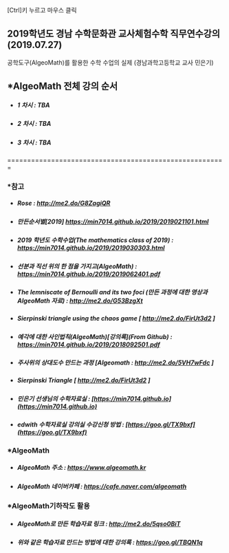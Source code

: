 [Ctrl]키 누르고 마우스 클릭 

## 2019학년도 경남 수학문화관 교사체험수학 직무연수강의(2019.07.27)

공학도구(AlgeoMath)를 활용한 수학 수업의 실제  (경남과학고등학교 교사 민은기)


## *AlgeoMath 전체 강의 순서
- ##### 1 차시 : TBA
- ##### 2 차시 : TBA
- ##### 3 차시 : TBA
=======================================================




### *참고
- ##### Rose : http://me2.do/G8ZagiQR
- ##### 만든순서별[2019] https://min7014.github.io/2019/2019021101.html
- ##### 2019 학년도 수학수업(The mathematics class of 2019) : https://min7014.github.io/2019/2019030303.html
- ##### 선분과 직선 위의 한 점을 가지고(AlgeoMath) : https://min7014.github.io/2019/2019062401.pdf
- ##### The lemniscate of Bernoulli and its two foci (만든 과정에 대한 영상과 AlgeoMath 자료) : http://me2.do/G53BzgXt
- ##### Sierpinski triangle using the chaos game  [ http://me2.do/FirUt3d2 ]
- ##### 예각에 대한 사인법칙(AlgeoMath)[강의록](From Github) : https://min7014.github.io/2019/2018092501.pdf
- ##### 주사위의 상대도수 만드는 과정 [Algeomath : http://me2.do/5VH7wFdc ]
- ##### Sierpinski Triangle  [ http://me2.do/FirUt3d2 ]

- ##### 민은기 선생님의 수학자료실 : [https://min7014.github.io](https://min7014.github.io)
- ##### edwith 수학자료실 강의실 수강신청 방법 : [https://goo.gl/TX9bxf](https://goo.gl/TX9bxf)


### *AlgeoMath
- ##### AlgeoMath 주소 : https://www.algeomath.kr
- ##### AlgeoMath 네이버카페 : https://cafe.naver.com/algeomath

###  *AlgeoMath기하작도 활용
- ##### AlgeoMath로 만든 학습자료 링크 : http://me2.do/5qso0BiT
- ##### 위와 같은 학습자료 만드는 방법에 대한 강의록 : https://goo.gl/TBQN1q
